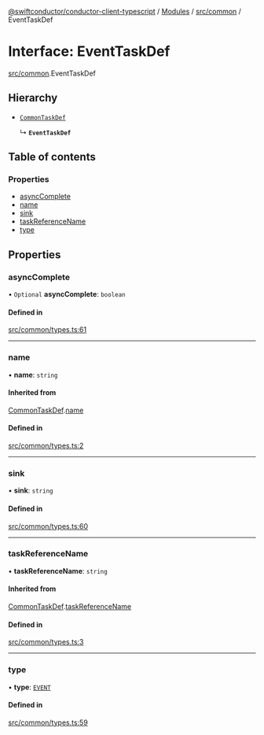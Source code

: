 [@swiftconductor/conductor-client-typescript](../README.md) / [Modules](../modules.md) / [src/common](../modules/src_common.md) / EventTaskDef

# Interface: EventTaskDef

[src/common](../modules/src_common.md).EventTaskDef

## Hierarchy

- [`CommonTaskDef`](src_common.CommonTaskDef.md)

  ↳ **`EventTaskDef`**

## Table of contents

### Properties

- [asyncComplete](src_common.EventTaskDef.md#asynccomplete)
- [name](src_common.EventTaskDef.md#name)
- [sink](src_common.EventTaskDef.md#sink)
- [taskReferenceName](src_common.EventTaskDef.md#taskreferencename)
- [type](src_common.EventTaskDef.md#type)

## Properties

### asyncComplete

• `Optional` **asyncComplete**: `boolean`

#### Defined in

[src/common/types.ts:61](https://github.com/swift-conductor/conductor-client-typescript/blob/9866b7c/src/common/types.ts#L61)

___

### name

• **name**: `string`

#### Inherited from

[CommonTaskDef](src_common.CommonTaskDef.md).[name](src_common.CommonTaskDef.md#name)

#### Defined in

[src/common/types.ts:2](https://github.com/swift-conductor/conductor-client-typescript/blob/9866b7c/src/common/types.ts#L2)

___

### sink

• **sink**: `string`

#### Defined in

[src/common/types.ts:60](https://github.com/swift-conductor/conductor-client-typescript/blob/9866b7c/src/common/types.ts#L60)

___

### taskReferenceName

• **taskReferenceName**: `string`

#### Inherited from

[CommonTaskDef](src_common.CommonTaskDef.md).[taskReferenceName](src_common.CommonTaskDef.md#taskreferencename)

#### Defined in

[src/common/types.ts:3](https://github.com/swift-conductor/conductor-client-typescript/blob/9866b7c/src/common/types.ts#L3)

___

### type

• **type**: [`EVENT`](../enums/src_common.TaskType.md#event)

#### Defined in

[src/common/types.ts:59](https://github.com/swift-conductor/conductor-client-typescript/blob/9866b7c/src/common/types.ts#L59)
